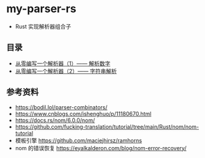 # my-parser-rs
* Rust 实现解析器组合子

## 目录
* [从零编写一个解析器（1）—— 解析数字](https://github.com/suhanyujie/my-parser-rs/blob/master/src/parse_num1.rs)
* [从零编写一个解析器（2）—— 字符串解析](https://github.com/suhanyujie/my-parser-rs/blob/master/src/parse_string.rs)

## 参考资料
* https://bodil.lol/parser-combinators/
* https://www.cnblogs.com/ishenghuo/p/11180670.html
* https://docs.rs/nom/6.0.0/nom/
* https://github.com/fucking-translation/tutorial/tree/main/Rust/nom/nom-tutorial
* 模板引擎 https://github.com/maciejhirsz/ramhorns
* nom 的错误恢复 https://eyalkalderon.com/blog/nom-error-recovery/
